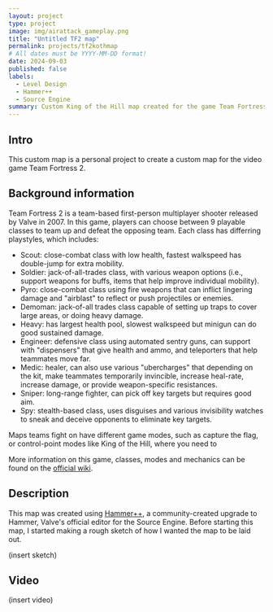 ```yaml
---
layout: project
type: project
image: img/airattack_gameplay.png
title: "Untitled TF2 map"
permalink: projects/tf2kothmap
# All dates must be YYYY-MM-DD format!
date: 2024-09-03
published: false
labels:
  - Level Design
  - Hammer++
  - Source Engine
summary: Custom King of the Hill map created for the game Team Fortress 2.
---
```


## Intro

This custom map is a personal project to create a custom map for the video game Team Fortress 2.

## Background information

Team Fortress 2 is a team-based first-person multiplayer shooter released by Valve in 2007. In this game, players can choose between 9 playable classes to team up and defeat the opposing team. Each class has differring playstyles, which includes:

- Scout: close-combat class with low health, fastest walkspeed has double-jump for extra mobility.
- Soldier: jack-of-all-trades class, with various weapon options (i.e., support weapons for buffs, items that help improve individual mobility).
- Pyro: close-combat class using fire weapons that can inflict lingering damage and "airblast" to reflect or push projectiles or enemies.
- Demoman: jack-of-all trades class capable of setting up traps to cover large areas, or doing heavy damage.
- Heavy: has largest health pool, slowest walkspeed but minigun can do good sustained damage.
- Engineer: defensive class using automated sentry guns, can support with "dispensers" that give health and ammo, and teleporters that help teammates move far.
- Medic: healer, can also use various "ubercharges" that depending on the kit, make teammates temporarily invincible, increase heal-rate, increase damage, or provide weapon-specific resistances.
- Sniper: long-range fighter, can pick off key targets but requires good aim.
- Spy: stealth-based class, uses disguises and various invisibility watches to sneak and deceive opponents to eliminate key targets.

Maps teams fight on have different game modes, such as capture the flag, or control-point modes like King of the Hill, where you need to 

More information on this game, classes, modes and mechanics can be found on the [official wiki](https://wiki.teamfortress.com/wiki/Main_Page).

## Description

This map was created using [Hammer++](https://ficool2.github.io/HammerPlusPlus-Website/), a community-created upgrade to Hammer, Valve's official editor for the Source Engine. Before starting this map, I started making a rough sketch of how I wanted the map to be laid out.

(insert sketch)



## Video

(insert video)


